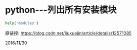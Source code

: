 # python---列出所有安装模块

```python
help('modules')
```

原链接: https://blog.csdn.net/liuxuejin/article/details/12571085  


2016/11/30  
